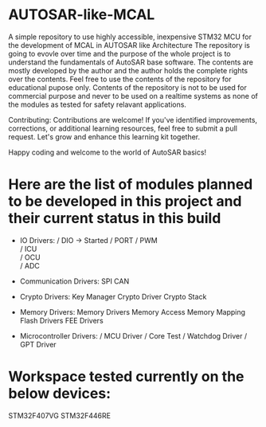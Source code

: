 # AUTOSAR-like-MCAL
A simple repository to use highly accessible, inexpensive STM32 MCU for the development of MCAL in AUTOSAR like Architecture
The repository is going to evovle over time and the purpose of the whole project is to understand the fundamentals of AutoSAR base software.
The contents are mostly developed by the author and the author holds the complete rights over the contents.
Feel free to use the contents of the repository for educational pupose only.
Contents of the repository is not to be used for commercial purpose and never to be used on a realtime systems as none of the modules as tested for safety relavant applications.

Contributing:
Contributions are welcome! If you've identified improvements, corrections, or additional learning resources, feel free to submit a pull request. Let's grow and enhance this learning kit together.

Happy coding and welcome to the world of AutoSAR basics!

# Here are the list of modules planned to be developed in this project and their current status in this build

* IO Drivers:
/ DIO -> Started 
/ PORT 
/ PWM  
/ ICU  
/ OCU  
/ ADC  

* Communication Drivers:
SPI 
CAN

* Crypto Drivers:
Key Manager
Crypto Driver
Crypto Stack

* Memory Drivers:
Memory Drivers
Memory Access
Memory Mapping
Flash Drivers
FEE Drivers

* Microcontroller Drivers:
/ MCU Driver
/ Core Test
/ Watchdog Driver
/ GPT Driver

# Workspace tested currently on the below devices:
STM32F407VG
STM32F446RE




